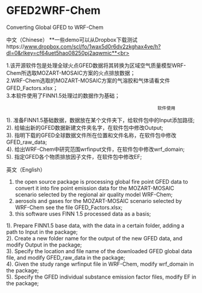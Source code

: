 # GFED2WRF-Chem
Converting Global GFED to WRF-Chem

中文（Chinese）
**一些demo可以从Dropbox下载测试https://www.dropbox.com/scl/fo/1wax5d0r6dv2zkghax4ve/h?dl=0&rlkey=cf64uet5hao08250pj2aqwmic**<br>

1.该开源软件包是处理全球火点GFED数据将其转换为区域空气质量模型WRF-Chem所选取MOZART-MOSAIC方案的火点排放数据；<br>
2.WRF-Chem选取的MOZART-MOSAIC方案的气溶胶和气体请看文件GFED_Factors.xlsx；<br>
3.本软件使用了FINN1.5处理过的数据作为基础；<br>
                                                             
                                                            软件使用
1). 准备FINN1.5基础数据，数据放在某个文件夹下，给软件包中的Input添加路径;<br>
2). 给输出新的GFED数据新建文件夹名字，在软件包中修改Output;<br>
3). 指明下载的GFED全球数据文件所在位置和文件名称，在软件包中修改GFED_raw_data;<br>
4). 给出WRF-Chem中研究范围wrfinput文件，在软件包中修改wrf_domain;<br>
5). 指定GFED各个物质排放因子文件，在软件包中修改EF;<br>


英文（English）


1. the open source package is processing global fire point GFED data to convert it into fire point emission data for the MOZART-MOSAIC scenario selected by the regional air quality model WRF-Chem;<br>
2. aerosols and gases for the MOZART-MOSAIC scenario selected by WRF-Chem see the file GFED_Factors.xlsx;<br>
3. this software uses FINN 1.5 processed data as a basis;<br>


1). Prepare FINN1.5 base data, with the data in a certain folder, adding a path to Input in the package;<br>
2). Create a new folder name for the output of the new GFED data, and modify Output in the package;<br>
3). Specify the location and file name of the downloaded GFED global data file, and modify GFED_raw_data in the package;<br>
4). Given the study range wrfinput file in WRF-Chem, modify wrf_domain in the package;<br>
5). Specify the GFED individual substance emission factor files, modify EF in the package;<br>

